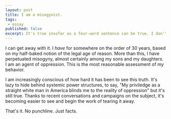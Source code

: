 ```yaml
---
layout: post
title: I am a misogynist.
tags:
 - essay
published: false
excerpt: It's true insofar as a four-word sentence can be true. I don't celebrate it. I don't practice it in any conscious fashion, though I certainly do consciously act in ways that are misogynistic. 
---
```

<!-- It's true insofar as a four-word sentence can be true. I don't celebrate it. I don't practice it in any conscious fashion, though I certainly do consciously act in ways that are misogynistic.-->

I can get away with it. I _have_ for somewhere on the order of 30 years, based on my half-baked notion of the legal age of reason. More than this, I have perpetuated misogyny, almost certainly among my sons and my daughters. I am an agent of oppression. This is the most reasonable assessment of my behavior.

I am increasingly conscious of how hard it has been to see this truth. It's lazy to hide behind systemic power structures, to say, "My priviledge as a straight white man in America blinds me to the reality of oppression" but it's still true. Thanks to recent conversations and campaigns on the subject, it's becoming easier to see and begin the work of tearing it away.

That's it. No punchline. Just facts.
